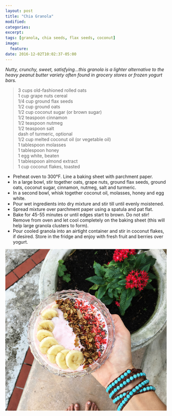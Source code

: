 ```yaml
---
layout: post
title: "Chia Granola"
modified:
categories:
excerpt:
tags: [granola, chia seeds, flax seeds, coconut]
image:
  feature:
date: 2016-12-02T10:02:37-05:00
---
```


*Nutty, crunchy, sweet, satisfying...this granola is a lighter alternative to the heavy peanut butter variety often found in grocery stores or frozen yogurt bars.*

> 3 cups old-fashioned rolled oats     
> 1 cup grape nuts cereal      
> 1/4 cup ground flax seeds     
> 1/2 cup ground oats     
> 1/2 cup coconut sugar (or brown sugar)     
> 1/2 teaspoon cinnamon     
> 1/2 teaspoon nutmeg     
> 1/2 teaspoon salt     
> dash of turmeric, optional     
> 1/2 cup melted coconut oil (or vegetable oil)      
> 1 tablespoon molasses     
> 1 tablespoon honey     
> 1 egg white, beaten     
> 1 tablespoon almond extract     
> 1 cup coconut flakes, toasted     

* Preheat oven to 300°F. Line a baking sheet with parchment paper.
* In a large bowl, stir together oats, grape nuts, ground flax seeds, ground oats, coconut sugar, cinnamon, nutmeg, salt and turmeric.
* In a second bowl, whisk together coconut oil, molasses, honey and egg white.
* Pour wet ingredients into dry mixture and stir till until evenly moistened.
* Spread mixture over parchment paper using a spatula and pat flat.
* Bake for 45-55 minutes or until edges start to brown. Do not stir! Remove from oven and let cool completely on the baking sheet (this will help large granola clusters to form).
* Pour cooled granola into an airtight container and stir in coconut flakes, if desired. Store in the fridge and enjoy with fresh fruit and berries over yogurt.

<a href="../images/2016/12/chia-granola.jpg"><img src="../images/2016/12/chia-granola.jpg" alt="Chia Granola"/></a>
